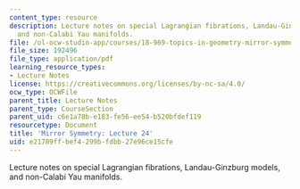 ```yaml
---
content_type: resource
description: Lecture notes on special Lagrangian fibrations, Landau-Ginzburg models,
  and non-Calabi Yau manifolds.
file: /ol-ocw-studio-app/courses/18-969-topics-in-geometry-mirror-symmetry-spring-2009/e21789ffbef4299bfdbb27e96ce15cfe_MIT18_969s09_lec24.pdf
file_size: 192496
file_type: application/pdf
learning_resource_types:
- Lecture Notes
license: https://creativecommons.org/licenses/by-nc-sa/4.0/
ocw_type: OCWFile
parent_title: Lecture Notes
parent_type: CourseSection
parent_uid: c6e1a78b-e183-fe56-ee54-b520bfdef119
resourcetype: Document
title: 'Mirror Symmetry: Lecture 24'
uid: e21789ff-bef4-299b-fdbb-27e96ce15cfe
---
```

Lecture notes on special Lagrangian fibrations, Landau-Ginzburg models, and non-Calabi Yau manifolds.